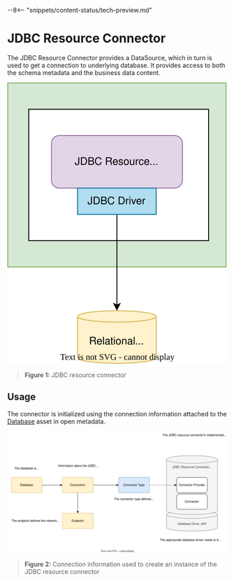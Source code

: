<!-- SPDX-License-Identifier: CC-BY-4.0 -->
<!-- Copyright Contributors to the ODPi Egeria project. -->
  
--8<-- "snippets/content-status/tech-preview.md"

# JDBC Resource Connector

The JDBC Resource Connector provides a DataSource, which in turn is used to get a connection to underlying database.  It provides access to both the schema metadata and the business data content.

![Figure 1](jdbc-resource-connector.svg)
> **Figure 1:** JDBC resource connector


## Usage

The connector is initialized using the connection information attached to the [Database](/types/2/0224-Databases) asset in open metadata.

![Figure 2](jdbc-resource-connector-use.svg)
> **Figure 2:** Connection information used to create an instance of the JDBC resource connector

